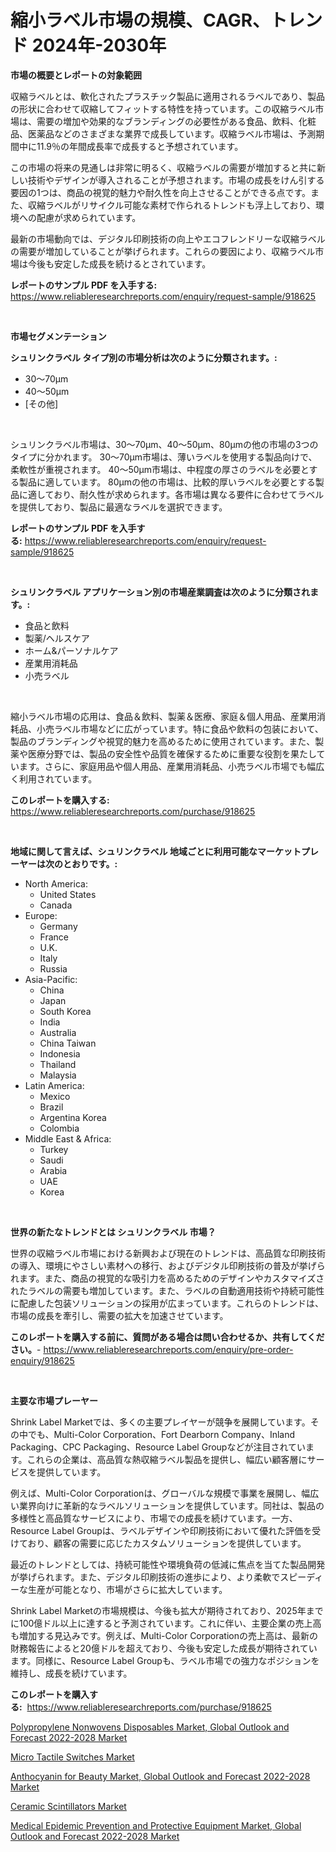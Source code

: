 <p><h1>縮小ラベル市場の規模、CAGR、トレンド 2024年-2030年</h1></p><p><strong>市場の概要とレポートの対象範囲</strong></p>
<p><p>収縮ラベルとは、軟化されたプラスチック製品に適用されるラベルであり、製品の形状に合わせて収縮してフィットする特性を持っています。この収縮ラベル市場は、需要の増加や効果的なブランディングの必要性がある食品、飲料、化粧品、医薬品などのさまざまな業界で成長しています。収縮ラベル市場は、予測期間中に11.9％の年間成長率で成長すると予想されています。</p><p>この市場の将来の見通しは非常に明るく、収縮ラベルの需要が増加すると共に新しい技術やデザインが導入されることが予想されます。市場の成長をけん引する要因の1つは、商品の視覚的魅力や耐久性を向上させることができる点です。また、収縮ラベルがリサイクル可能な素材で作られるトレンドも浮上しており、環境への配慮が求められています。</p><p>最新の市場動向では、デジタル印刷技術の向上やエコフレンドリーな収縮ラベルの需要が増加していることが挙げられます。これらの要因により、収縮ラベル市場は今後も安定した成長を続けるとされています。</p></p>
<p><strong>レポートのサンプル PDF を入手する:</strong> <a href="https://www.reliableresearchreports.com/enquiry/request-sample/918625">https://www.reliableresearchreports.com/enquiry/request-sample/918625</a></p>
<p>&nbsp;</p>
<p><strong>市場セグメンテーション</strong></p>
<p><strong>シュリンクラベル タイプ別の市場分析は次のように分類されます。:</strong></p>
<p><ul><li>30〜70μm</li><li>40〜50μm</li><li>[その他]</li></ul></p>
<p>&nbsp;</p>
<p><p>シュリンクラベル市場は、30〜70μm、40〜50μm、80μmの他の市場の3つのタイプに分かれます。 30〜70μm市場は、薄いラベルを使用する製品向けで、柔軟性が重視されます。 40〜50μm市場は、中程度の厚さのラベルを必要とする製品に適しています。 80μmの他の市場は、比較的厚いラベルを必要とする製品に適しており、耐久性が求められます。各市場は異なる要件に合わせてラベルを提供しており、製品に最適なラベルを選択できます。</p></p>
<p><strong>レポートのサンプル PDF を入手する:</strong>&nbsp;<a href="https://www.reliableresearchreports.com/enquiry/request-sample/918625">https://www.reliableresearchreports.com/enquiry/request-sample/918625</a></p>
<p>&nbsp;</p>
<p><strong> シュリンクラベル アプリケーション別の市場産業調査は次のように分類されます。:</strong></p>
<p><ul><li>食品と飲料</li><li>製薬/ヘルスケア</li><li>ホーム&パーソナルケア</li><li>産業用消耗品</li><li>小売ラベル</li></ul></p>
<p>&nbsp;</p>
<p><p>縮小ラベル市場の応用は、食品＆飲料、製薬＆医療、家庭＆個人用品、産業用消耗品、小売ラベル市場などに広がっています。特に食品や飲料の包装において、製品のブランディングや視覚的魅力を高めるために使用されています。また、製薬や医療分野では、製品の安全性や品質を確保するために重要な役割を果たしています。さらに、家庭用品や個人用品、産業用消耗品、小売ラベル市場でも幅広く利用されています。</p></p>
<p><strong>このレポートを購入する:</strong>&nbsp; <a href="https://www.reliableresearchreports.com/purchase/918625">https://www.reliableresearchreports.com/purchase/918625</a></p>
<p>&nbsp;</p>
<p><strong>地域に関して言えば、シュリンクラベル 地域ごとに利用可能なマーケットプレーヤーは次のとおりです。:</strong></p>
<p><ul>
    <li>
        North America:
        <ul>
            <li>United States</li>
            <li>Canada</li>
        </ul>
    </li>
    <li>
        Europe:
        <ul>
            <li>Germany</li>
            <li>France</li>
            <li>U.K.</li>
            <li>Italy</li>
            <li>Russia</li>
        </ul>
    </li>
    <li>
        Asia-Pacific:
        <ul>
            <li>China</li>
            <li>Japan</li>
            <li>South Korea</li>
            <li>India</li>
            <li>Australia</li>
            <li>China Taiwan</li>
            <li>Indonesia</li>
            <li>Thailand</li>
            <li>Malaysia</li>
        </ul>
    </li>
    <li>
        Latin America:
        <ul>
            <li>Mexico</li>
            <li>Brazil</li>
            <li>Argentina Korea</li>
            <li>Colombia</li>
        </ul>
    </li>
    <li>
        Middle East & Africa:
        <ul>
            <li>Turkey</li>
            <li>Saudi</li>
            <li>Arabia</li>
            <li>UAE</li>
            <li>Korea</li>
        </ul>
    </li>
    </ul></p>
<p>&nbsp;</p>
<p><strong>世界の新たなトレンドとは シュリンクラベル 市場？</strong></p>
<p><p>世界の収縮ラベル市場における新興および現在のトレンドは、高品質な印刷技術の導入、環境にやさしい素材への移行、およびデジタル印刷技術の普及が挙げられます。また、商品の視覚的な吸引力を高めるためのデザインやカスタマイズされたラベルの需要も増加しています。また、ラベルの自動適用技術や持続可能性に配慮した包装ソリューションの採用が広まっています。これらのトレンドは、市場の成長を牽引し、需要の拡大を加速させています。</p></p>
<p><strong>このレポートを購入する前に、質問がある場合は問い合わせるか、共有してください。</strong>- <a href="https://www.reliableresearchreports.com/enquiry/pre-order-enquiry/918625">https://www.reliableresearchreports.com/enquiry/pre-order-enquiry/918625</a></p>
<p>&nbsp;</p>
<p><strong>主要な市場プレーヤー</strong></p>
<p><p>Shrink Label Marketでは、多くの主要プレイヤーが競争を展開しています。その中でも、Multi-Color Corporation、Fort Dearborn Company、Inland Packaging、CPC Packaging、Resource Label Groupなどが注目されています。これらの企業は、高品質な熱収縮ラベル製品を提供し、幅広い顧客層にサービスを提供しています。</p><p>例えば、Multi-Color Corporationは、グローバルな規模で事業を展開し、幅広い業界向けに革新的なラベルソリューションを提供しています。同社は、製品の多様性と高品質なサービスにより、市場での成長を続けています。一方、Resource Label Groupは、ラベルデザインや印刷技術において優れた評価を受けており、顧客の需要に応じたカスタムソリューションを提供しています。</p><p>最近のトレンドとしては、持続可能性や環境負荷の低減に焦点を当てた製品開発が挙げられます。また、デジタル印刷技術の進歩により、より柔軟でスピーディーな生産が可能となり、市場がさらに拡大しています。</p><p>Shrink Label Marketの市場規模は、今後も拡大が期待されており、2025年までに100億ドル以上に達すると予測されています。これに伴い、主要企業の売上高も増加する見込みです。例えば、Multi-Color Corporationの売上高は、最新の財務報告によると20億ドルを超えており、今後も安定した成長が期待されています。同様に、Resource Label Groupも、ラベル市場での強力なポジションを維持し、成長を続けています。</p></p>
<p><strong>このレポートを購入する:</strong>&nbsp;&nbsp;<a href="https://www.reliableresearchreports.com/purchase/918625">https://www.reliableresearchreports.com/purchase/918625</a></p>
<p><p><a href="https://extreme-scabiosa-c81.notion.site/Polypropylene-Nonwovens-Disposables-Market-Global-Outlook-and-Forecast-2022-2028-Market-Research-Re-d3cef404734b42acbaba0964202fa210">Polypropylene Nonwovens Disposables Market, Global Outlook and Forecast 2022-2028 Market</a></p><p><a href="https://view.publitas.com/reportprime-1/micro-tactile-switches-market-research-report-unlocks-analysis-on-the-market-financial-status-market-size-and-market-revenue-upto-2031/">Micro Tactile Switches Market</a></p><p><a href="https://metal-farmhouse-e95.notion.site/Anthocyanin-for-Beauty-Market-Global-Outlook-and-Forecast-2022-2028-Market-Size-Furnishes-Valuable--6e26f6e6d8464b1ca8139e74824c7106">Anthocyanin for Beauty Market, Global Outlook and Forecast 2022-2028 Market</a></p><p><a href="https://view.publitas.com/reportprime-1/ceramic-scintillators-market-offer-valuable-insights-into-market-size-market-share-market-trends-and-projections-spanning-from-2024-to-2031/">Ceramic Scintillators Market</a></p><p><a href="https://summer-dogwood-3e9.notion.site/Medical-Epidemic-Prevention-and-Protective-Equipment-Market-Global-Outlook-and-Forecast-2022-2028-M-154e26538bb445d0b09d831f3f004e19">Medical Epidemic Prevention and Protective Equipment Market, Global Outlook and Forecast 2022-2028 Market</a></p></p>